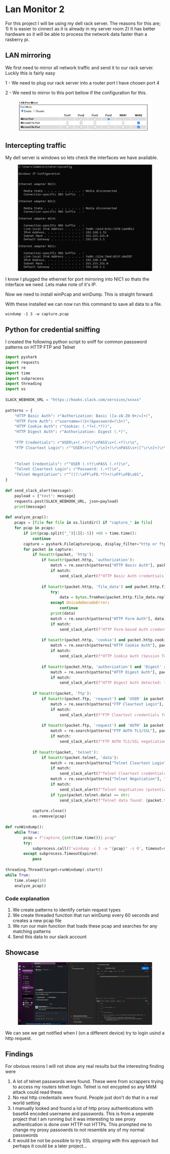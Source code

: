 # Lan Monitor 2

For this project I will be using my dell rack server. The reasons for this are; 1) It is easier to cinnect as it is already in my server room 2) It has better hardware so it will be able to process the network data faster than a rasberry pi.

## LAN mirroring

We first need to mirror all network traffic and send it to our rack server. Luckly this is fairly easy

1 - We need to plug our rack server into a router port I have chosen port 4

2 - We need to mirror to this port bellow if the configuration for this.

<figure><img src=".gitbook/assets/image (1) (1).png" alt=""><figcaption></figcaption></figure>

## Intercepting traffic

My dell server is windows so lets check the interfaces we have available.

<figure><img src=".gitbook/assets/image (2) (1).png" alt=""><figcaption></figcaption></figure>

I know I plugged the ethernet for port mirroring into NIC1 so thats the interface we need. Lets make note of it's IP.

Now we need to install winPcap and winDump. This is straight forward.

With these installed we can now run this command to save all data to a file.

```
windump -1 3 -w capture.pcap
```

## Python for credential sniffing

I created the following python script to sniff for common passsword patterns on HTTP FTP and Telnet

```python
import pyshark
import requests
import re
import time
import subprocess
import threading
import os

SLACK_WEBHOOK_URL = "https://hooks.slack.com/services/xxxxx"

patterns = {
    "HTTP Basic Auth": r"Authorization: Basic ([a-zA-Z0-9+/=]+)", 
    "HTTP Form Auth": r"username=(\S+)&password=(\S+)",
    "HTTP Cookie Auth": r"Cookie: (.*?=(.*?))",
    "HTTP Digest Auth": r"Authorization: Digest (.*)",
    
    "FTP Credentials": r"USER\s+(.+?)\r\nPASS\s+(.+?)\r\n",
    "FTP Cleartext Login": r"^USER\s+([^\r\n]+)\r\nPASS\s+([^\r\n]+)\r\n",


    "Telnet Credentials": r"^USER (.+?)\nPASS (.+?)\n",
    "Telnet Cleartext Login": r"Password: (.+?)\n",
    "Telnet Negotiation": r"^((?:\xFF\xFD.*?)+)\xFF\xFB\x01",
}

def send_slack_alert(message):
    payload = {"text": message}
    requests.post(SLACK_WEBHOOK_URL, json=payload)
    print(message)

def analyze_pcap():
    pcaps = [file for file in os.listdir() if "capture_" in file]
    for pcap in pcaps:
        if int(pcap.split("_")[1][:-5]) +60 > time.time():
            continue
        capture = pyshark.FileCapture(pcap, display_filter="http or ftp or telnet", use_json=True, keep_packets=False)
        for packet in capture:
            if hasattr(packet, 'http'):
                if hasattr(packet.http, 'authorization'):
                    match = re.search(patterns["HTTP Basic Auth"], packet.http.authorization)
                    if match:
                        send_slack_alert(f"HTTP Basic Auth credentials found: {match.group(0)}")

                if hasattr(packet.http, 'file_data') and packet.http.file_data:
                    try:
                        data = bytes.fromhex(packet.http.file_data.replace(":", "")).decode("utf-8")
                    except UnicodeDecodeError:
                        continue
                    print(data)
                    match = re.search(patterns["HTTP Form Auth"], data)
                    if match:
                        send_slack_alert(f"HTTP Form-based Auth credentials found: USER={match.group(1)} PASS={match.group(2)}")

                if hasattr(packet.http, 'cookie') and packet.http.cookie:
                    match = re.search(patterns["HTTP Cookie Auth"], packet.http.cookie)
                    if match:
                        send_slack_alert(f"HTTP Cookie Auth (Session Token) found: {match.group(1)}={match.group(2)}")
                        
                if hasattr(packet.http, 'authorization') and 'Digest' in packet.http.authorization:
                    match = re.search(patterns["HTTP Digest Auth"], packet.http.authorization)
                    if match:
                        send_slack_alert(f"HTTP Digest Auth detected: {match.group(0)}")

            if hasattr(packet, 'ftp'):
                if hasattr(packet.ftp, 'request') and 'USER' in packet.ftp.request and 'PASS' in packet.ftp.request:
                    match = re.search(patterns["FTP Cleartext Login"], packet.ftp.request)
                    if match:
                        send_slack_alert(f"FTP Cleartext credentials found: USER={match.group(1)} PASS={match.group(2)}")

                if hasattr(packet.ftp, 'request') and 'AUTH' in packet.ftp.request:
                    match = re.search(patterns["FTP AUTH TLS/SSL"], packet.ftp.request)
                    if match:
                        send_slack_alert(f"FTP AUTH TLS/SSL negotiation detected: {match.group(1)}")
                        
            if hasattr(packet, 'telnet'):
                if hasattr(packet.telnet, 'data'):
                    match = re.search(patterns["Telnet Cleartext Login"], "".join(packet.telnet.data))
                    if match:
                        send_slack_alert(f"Telnet Cleartext credentials found: USER={match.group(1)} PASS={match.group(2)}")
                    match = re.search(patterns["Telnet Negotiation"], "".join(packet.telnet.data))
                    if match:
                        send_slack_alert(f"Telnet negotiation (potential authentication) detected: {match.group(1)}")
                    if type(packet.telnet.data) == str:
                        send_slack_alert(f"Telnet data found: {packet.telnet.data}")                  

            capture.close()
            os.remove(pcap)
    
def runWindump():
    while True:
        pcap = f"capture_{int(time.time())}.pcap"
        try:
            subprocess.call(f'windump -i 3 -w "{pcap}" -s 0', timeout=60)
        except subprocess.TimeoutExpired:
            pass
        
threading.Thread(target=runWindump).start()
while True:
    time.sleep(10)
    analyze_pcap()
```

### Code explanation

1. We create patterns to identify certain request types
2. We create threaded function that run winDump every 60 seconds and creates a new pcap file
3. We run our main function that loads these pcap and searches for any matching patterns
4. Send this data to our slack account


## Showcase

<figure><img src=".gitbook/assets/image (3) (1).png" alt=""><figcaption></figcaption></figure>

We can see we get notified when I (on a different device) try to login usind a http request.

## Findings

For obvious resons I will not show any real results but the interesting finding were

1. A lot of telnet passwords were found. These were from scrappers trying to access my routers telnet login. Telnet is not encypted so any MitM attack could read these.
2. No real http credentails were found. People just don't do that in a real world setting
3. I manually looked and found a lot of http proxy authentications with base64 encoded username and passwords. This is from a seperate project that I am running but it was interesting to see proxy authentication is done over HTTP not HTTPs. This prompted me to change my proxy passowrds to not resemble any of my normal passswords
4. It would be not be possible to try SSL stripping with this approach but perhaps it could be a later project...
